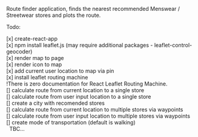 Route finder application, finds the nearest recommended Menswear / Streetwear stores and plots the route.

Todo:

[x] create-react-app
<br>
[x] npm install leaflet.js (may require additional packages - leaflet-control-geocoder)
<br>
[x] render map to page
<br>
[x] render icon to map
<br>
[x] add current user location to map via pin
<br>
[x] install leaflet routing machine
<br>
!There is zero documentation for React Leaflet Routing Machine. 
<br>
[] calculate route from current location to a single store
<br>
[] calculate route from user input location to a single store
<br>
[] create a city with recomended stores
<br>
[] calculate route from current location to multiple stores via waypoints
<br>
[] calculate route from user input location to multiple stores via waypoints
<br>
[] create mode of transportation (default is walking)
<br>
  TBC...
